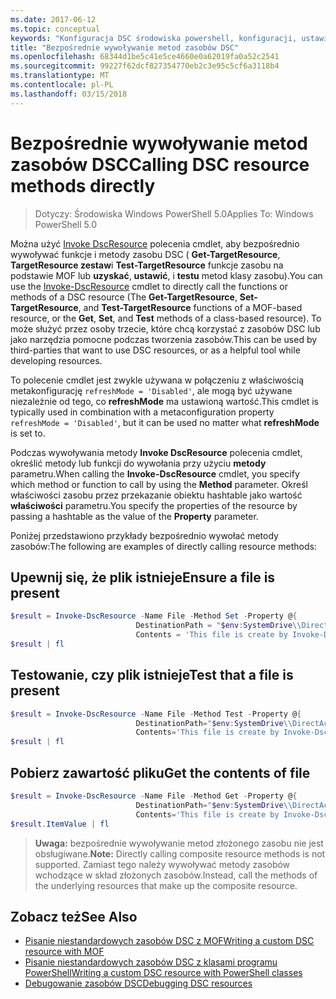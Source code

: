 ```yaml
---
ms.date: 2017-06-12
ms.topic: conceptual
keywords: "Konfiguracja DSC środowiska powershell, konfiguracji, ustawienia"
title: "Bezpośrednie wywoływanie metod zasobów DSC"
ms.openlocfilehash: 68344d1be5c41e5ce4660e0a62019fa0a52c2541
ms.sourcegitcommit: 99227f62dcf827354770eb2c3e95c5cf6a3118b4
ms.translationtype: MT
ms.contentlocale: pl-PL
ms.lasthandoff: 03/15/2018
---
```

# <a name="calling-dsc-resource-methods-directly"></a><span data-ttu-id="1e1e6-103">Bezpośrednie wywoływanie metod zasobów DSC</span><span class="sxs-lookup"><span data-stu-id="1e1e6-103">Calling DSC resource methods directly</span></span>

><span data-ttu-id="1e1e6-104">Dotyczy: Środowiska Windows PowerShell 5.0</span><span class="sxs-lookup"><span data-stu-id="1e1e6-104">Applies To: Windows PowerShell 5.0</span></span>

<span data-ttu-id="1e1e6-105">Można użyć [Invoke DscResource](https://technet.microsoft.com/library/mt517869.aspx) polecenia cmdlet, aby bezpośrednio wywoływać funkcje i metody zasobu DSC ( **Get-TargetResource**, **TargetResource zestaw**i  **Test-TargetResource** funkcje zasobu na podstawie MOF lub **uzyskać**, **ustawić**, i **testu** metod klasy zasobu).</span><span class="sxs-lookup"><span data-stu-id="1e1e6-105">You can use the [Invoke-DscResource](https://technet.microsoft.com/library/mt517869.aspx) cmdlet to directly call the functions or methods of a DSC resource (The **Get-TargetResource**, **Set-TargetResource**, and **Test-TargetResource** functions of a MOF-based resource, or the **Get**, **Set**, and **Test** methods of a class-based resource).</span></span> <span data-ttu-id="1e1e6-106">To może służyć przez osoby trzecie, które chcą korzystać z zasobów DSC lub jako narzędzia pomocne podczas tworzenia zasobów.</span><span class="sxs-lookup"><span data-stu-id="1e1e6-106">This can be used by third-parties that want to use DSC resources, or as a helpful tool while developing resources.</span></span> 

<span data-ttu-id="1e1e6-107">To polecenie cmdlet jest zwykle używana w połączeniu z właściwością metakonfigurację `refreshMode = 'Disabled'`, ale mogą być używane niezależnie od tego, co **refreshMode** ma ustawioną wartość.</span><span class="sxs-lookup"><span data-stu-id="1e1e6-107">This cmdlet is typically used in combination with a metaconfiguration property `refreshMode = 'Disabled'`, but it can be used no matter what **refreshMode** is set to.</span></span>

<span data-ttu-id="1e1e6-108">Podczas wywoływania metody **Invoke DscResource** polecenia cmdlet, określić metody lub funkcji do wywołania przy użyciu **metody** parametru.</span><span class="sxs-lookup"><span data-stu-id="1e1e6-108">When calling the **Invoke-DscResource** cmdlet, you specify which method or function to call by using the **Method** parameter.</span></span> <span data-ttu-id="1e1e6-109">Określ właściwości zasobu przez przekazanie obiektu hashtable jako wartość **właściwości** parametru.</span><span class="sxs-lookup"><span data-stu-id="1e1e6-109">You specify the properties of the resource by passing a hashtable as the value of the **Property** parameter.</span></span>

<span data-ttu-id="1e1e6-110">Poniżej przedstawiono przykłady bezpośrednio wywołać metody zasobów:</span><span class="sxs-lookup"><span data-stu-id="1e1e6-110">The following are examples of directly calling resource methods:</span></span>

## <a name="ensure-a-file-is-present"></a><span data-ttu-id="1e1e6-111">Upewnij się, że plik istnieje</span><span class="sxs-lookup"><span data-stu-id="1e1e6-111">Ensure a file is present</span></span>

```powershell
$result = Invoke-DscResource -Name File -Method Set -Property @{
                            DestinationPath = "$env:SystemDrive\\DirectAccess.txt";
                            Contents = 'This file is create by Invoke-DscResource'} -Verbose
$result | fl
```

## <a name="test-that-a-file-is-present"></a><span data-ttu-id="1e1e6-112">Testowanie, czy plik istnieje</span><span class="sxs-lookup"><span data-stu-id="1e1e6-112">Test that a file is present</span></span>

```powershell
$result = Invoke-DscResource -Name File -Method Test -Property @{
                            DestinationPath="$env:SystemDrive\\DirectAccess.txt";
                            Contents='This file is create by Invoke-DscResource'} -Verbose
$result | fl
```

## <a name="get-the-contents-of-file"></a><span data-ttu-id="1e1e6-113">Pobierz zawartość pliku</span><span class="sxs-lookup"><span data-stu-id="1e1e6-113">Get the contents of file</span></span>

```powershell
$result = Invoke-DscResource -Name File -Method Get -Property @{
                            DestinationPath="$env:SystemDrive\\DirectAccess.txt";
                            Contents='This file is create by Invoke-DscResource'} -Verbose
$result.ItemValue | fl
```

><span data-ttu-id="1e1e6-114">**Uwaga:** bezpośrednie wywoływanie metod złożonego zasobu nie jest obsługiwane.</span><span class="sxs-lookup"><span data-stu-id="1e1e6-114">**Note:** Directly calling composite resource methods is not supported.</span></span> <span data-ttu-id="1e1e6-115">Zamiast tego należy wywoływać metody zasobów wchodzące w skład złożonych zasobów.</span><span class="sxs-lookup"><span data-stu-id="1e1e6-115">Instead, call the methods of the underlying resources that make up the composite resource.</span></span>

## <a name="see-also"></a><span data-ttu-id="1e1e6-116">Zobacz też</span><span class="sxs-lookup"><span data-stu-id="1e1e6-116">See Also</span></span>
- [<span data-ttu-id="1e1e6-117">Pisanie niestandardowych zasobów DSC z MOF</span><span class="sxs-lookup"><span data-stu-id="1e1e6-117">Writing a custom DSC resource with MOF</span></span>](authoringResourceMOF.md) 
- [<span data-ttu-id="1e1e6-118">Pisanie niestandardowych zasobów DSC z klasami programu PowerShell</span><span class="sxs-lookup"><span data-stu-id="1e1e6-118">Writing a custom DSC resource with PowerShell classes</span></span>](authoringResourceClass.md)
- [<span data-ttu-id="1e1e6-119">Debugowanie zasobów DSC</span><span class="sxs-lookup"><span data-stu-id="1e1e6-119">Debugging DSC resources</span></span>](debugResource.md)

